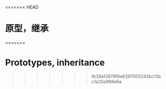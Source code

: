 <<<<<<< HEAD
# 原型，继承
=======
# Prototypes, inheritance
>>>>>>> fb38a13978f6e8397005243bc13bc1a20a988e6a
